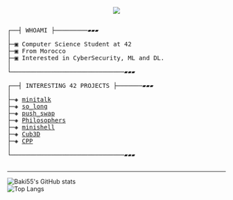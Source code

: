 </p>
<p align="center">  
<img src ="https://badge.mediaplus.ma/darkblue/bkhatib?1337Badge=off&UM6P=off">
</p>

<pre>

┌──┤ WHOAMI ├─────────▰▰▰
│
├─▣ Computer Science Student at 42
├─▣ From Morocco
├─▣ Interested in CyberSecurity, ML and DL.
│
└───────────────────────────────▰▰▰

┌──┤ INTERESTING 42 PROJECTS ├───────▰▰▰
│
├─◈ <a href="https://github.com/Baki55/minitalk">minitalk</a>
├─◈ <a href="https://github.com/Baki55/so_long">so_long</a>
├─◈ <a href="https://github.com/Baki55/push_swap">push_swap</a>
├─◈ <a href="https://github.com/Baki55/philosophers">Philosophers</a>
├─◈ <a href="https://github.com/Baki55i/minishell">minishell</a>
├─◈ <a href="https://github.com/Baki55/cub3d">Cub3D</a>
├─◈ <a href="https://github.com/Baki55/cpp">CPP</a>
│
└───────────────────────────────▰▰▰

</pre>

--------------

![Baki55's GitHub stats](https://github-readme-stats.vercel.app/api?username=Baki55&count_private=true&theme=dark)
<br>
![Top Langs](https://github-readme-stats.vercel.app/api/top-langs/?username=Baki55&theme=dark&layout=compact)
